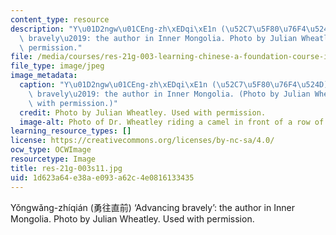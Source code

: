 ```yaml
---
content_type: resource
description: "Y\u01D2ngw\u01CEng-zh\xEDqi\xE1n (\u52C7\u5F80\u76F4\u524D) \u2018Advancing\
  \ bravely\u2019: the author in Inner Mongolia. Photo by Julian Wheatley. Used with\
  \ permission."
file: /media/courses/res-21g-003-learning-chinese-a-foundation-course-in-mandarin-spring-2011/1d623a64e38ae093a62c4e0816133435_res-21g-003s11.jpg
file_type: image/jpeg
image_metadata:
  caption: "Y\u01D2ngw\u01CEng-zh\xEDqi\xE1n (\u52C7\u5F80\u76F4\u524D) \u2018Advancing\
    \ bravely\u2019: the author in Inner Mongolia. (Photo by Julian Wheatley. Used\
    \ with permission.)"
  credit: Photo by Julian Wheatley. Used with permission.
  image-alt: Photo of Dr. Wheatley riding a camel in front of a row of white tents.
learning_resource_types: []
license: https://creativecommons.org/licenses/by-nc-sa/4.0/
ocw_type: OCWImage
resourcetype: Image
title: res-21g-003s11.jpg
uid: 1d623a64-e38a-e093-a62c-4e0816133435
---
```

Yǒngwǎng-zhíqián (勇往直前) ‘Advancing bravely’: the author in Inner Mongolia. Photo by Julian Wheatley. Used with permission.